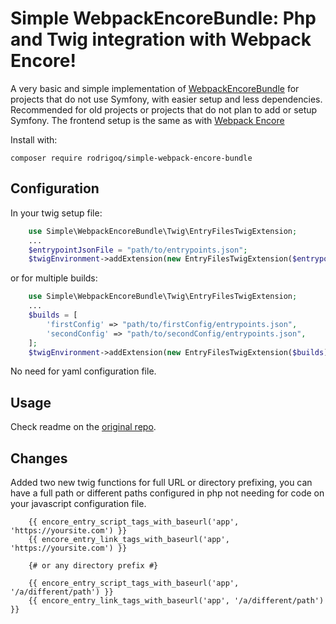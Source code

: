 # Simple WebpackEncoreBundle: Php and Twig integration with Webpack Encore!

A very basic and simple implementation of [WebpackEncoreBundle](https://github.com/symfony/webpack-encore-bundle)
for projects that do not use Symfony, with easier setup and less dependencies.
Recommended for old projects or projects that do not plan to add or setup Symfony.
The frontend setup is the same as with [Webpack Encore](https://symfony.com/doc/current/frontend.html)

Install with:

```
composer require rodrigoq/simple-webpack-encore-bundle
```

## Configuration

In your twig setup file:

```php
    use Simple\WebpackEncoreBundle\Twig\EntryFilesTwigExtension;
    ...
    $entrypointJsonFile = "path/to/entrypoints.json";
    $twigEnvironment->addExtension(new EntryFilesTwigExtension($entrypointJsonFile));
```

or for multiple builds:

```php
    use Simple\WebpackEncoreBundle\Twig\EntryFilesTwigExtension;
    ...
    $builds = [
        'firstConfig' => "path/to/firstConfig/entrypoints.json",
        'secondConfig' => "path/to/secondConfig/entrypoints.json",
    ];
    $twigEnvironment->addExtension(new EntryFilesTwigExtension($builds));
```

No need for yaml configuration file.

## Usage

Check readme on the [original repo](https://github.com/symfony/webpack-encore-bundle).

## Changes

Added two new twig functions for full URL or directory prefixing, you can have
a full path or different paths configured in php not needing for code on your
javascript configuration file.

```twig
    {{ encore_entry_script_tags_with_baseurl('app', 'https://yoursite.com') }}
    {{ encore_entry_link_tags_with_baseurl('app', 'https://yoursite.com') }}

    {# or any directory prefix #}

    {{ encore_entry_script_tags_with_baseurl('app', '/a/different/path') }}
    {{ encore_entry_link_tags_with_baseurl('app', '/a/different/path') }}
```

